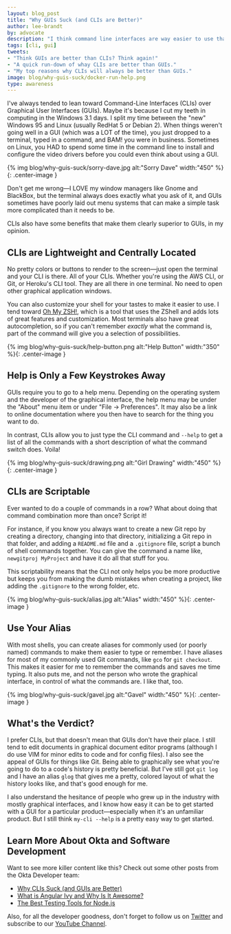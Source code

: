 ```yaml
---
layout: blog_post
title: "Why GUIs Suck (and CLIs are Better)"
author: lee-brandt
by: advocate
description: "I think command line interfaces are way easier to use that graphical user interfaces."
tags: [cli, gui]
tweets:
- "Think GUIs are better than CLIs? Think again!"
- "A quick run-down of whay CLIs are better than GUIs."
- "My top reasons why CLIs will always be better than GUIs."
image: blog/why-guis-suck/docker-run-help.png
type: awareness
---
```


I've always tended to lean toward Command-Line Interfaces (CLIs) over Graphical User Interfaces (GUIs). Maybe it's because I cut my teeth in computing in the Windows 3.1 days. I split my time between the "new" Windows 95 and Linux (usually RedHat 5 or Debian 2). When things weren't going well in a GUI (which was a LOT of the time), you just dropped to a terminal, typed in a command, and BAM! you were in business. Sometimes on Linux, you HAD to spend some time in the command line to install and configure the video drivers before you could even think about using a GUI.

{% img blog/why-guis-suck/sorry-dave.jpg alt:"Sorry Dave" width:"450" %}{: .center-image }

Don't get me wrong—I LOVE my window managers like Gnome and BlackBox, but the terminal always does exactly what you ask of it, and GUIs sometimes have poorly laid out menu systems that can make a simple task more complicated than it needs to be.

CLIs also have some benefits that make them clearly superior to GUIs, in my opinion.

## CLIs are Lightweight and Centrally Located

No pretty colors or buttons to render to the screen—just open the terminal and your CLI is there. All of your CLIs. Whether you're using the AWS CLI, or Git, or Heroku's CLI tool. They are all there in one terminal. No need to open other graphical application windows.

You can also customize your shell for your tastes to make it easier to use. I tend toward [Oh My ZSH!](https://ohmyz.sh/), which is a tool that uses the ZShell and adds lots of great features and customization. Most terminals also have great autocompletion, so if you can't remember _exactly_ what the command is, part of the command will give you a selection of possibilities.

{% img blog/why-guis-suck/help-button.png alt:"Help Button" width:"350" %}{: .center-image }

## Help is Only a Few Keystrokes Away

GUIs require you to go to a help menu. Depending on the operating system and the developer of the graphical interface, the help menu may be under the "About" menu item or under "File -> Preferences". It may also be a link to online documentation where you then have to search for the thing you want to do.

In contrast, CLIs allow you to just type the CLI command and `--help` to get a list of all the commands with a short description of what the command switch does. Voila!

{% img blog/why-guis-suck/drawing.png alt:"Girl Drawing" width:"450" %}{: .center-image }

## CLIs are Scriptable

Ever wanted to do a couple of commands in a row? What about doing that command combination more than once? Script it!

For instance, if you know you always want to create a new Git repo by creating a directory, changing into that directory, initializing a Git repo in that folder, and adding a `README.md` file and a `.gitignore` file, script a bunch of shell commands together. You can give the command a name like, `newgitproj MyProject` and have it do all that stuff for you.

This scriptability means that the CLI not only helps you be more productive but keeps you from making the dumb mistakes when creating a project, like adding the `.gitignore` to the wrong folder, etc.

{% img blog/why-guis-suck/alias.jpg alt:"Alias" width:"450" %}{: .center-image }

## Use Your Alias

With most shells, you can create aliases for commonly used (or poorly named) commands to make them easier to type or remember. I have aliases for most of my commonly used Git commands, like `gco` for `git checkout`. This makes it easier for me to remember the commands and saves me time typing. It also puts me, and not the person who wrote the graphical interface, in control of what the commands are. I like that, too.

{% img blog/why-guis-suck/gavel.jpg alt:"Gavel" width:"450" %}{: .center-image }

## What's the Verdict?

I prefer CLIs, but that doesn't mean that GUIs don't have their place. I still tend to edit documents in graphical document editor programs (although I do use VIM for minor edits to code and for config files). I also see the appeal of GUIs for things like Git. Being able to graphically see what you're going to do to a code's history is pretty beneficial. But I've still got `git log` and I have an alias `glog` that gives me a pretty, colored layout of what the history looks like, and that's good enough for me.

I also understand the hesitance of people who grew up in the industry with mostly graphical interfaces, and I know how easy it can be to get started with a GUI for a particular product—especially when it's an unfamiliar product. But I still think `my-cli --help` is a pretty easy way to get started.

## Learn More About Okta and Software Development

Want to see more killer content like this? Check out some other posts from the Okta Developer team:

* [Why CLIs Suck (and GUIs are Better)](/blog/2020/02/19/why-clis-suck-guis-are-better)
* [What is Angular Ivy and Why Is It Awesome?](/blog/2020/02/12/angular-ivy)
* [The Best Testing Tools for Node.js](/blog/2020/01/27/best-nodejs-testing-tools)

Also, for all the developer goodness, don't forget to follow us on [Twitter](https://twitter.com/oktadev) and subscribe to our [YouTube Channel](https://youtube.com/c/oktadev).
